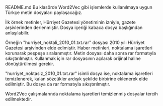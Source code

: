 README.md 
Bu klasörde Word2Vec gibi işlemlerde kullanılmaya uygun Türkçe metin dosyaları paylaşacağız. 

İlk örnek metinler, Hürriyet Gazetesi yönetiminin izniyle, gazete arşivlerinden derlenmiştir. Dosya içeriği kabaca dosya başlığından anlaşılabilir. 

Örneğin "hurriyet_noktali_2010_01.txt.rar" dosyası 2010 yılı Hürriyet Gazetesi arşivinden elde edimiştir. Haber metinleri, noktalama işaretleri korunarak peşpeşe sıralanmıştır. Metin dosyası daha sonra rar formatıyla sıkıştırılmıştır. Kullanmak için rar dosyasının açılarak orijinal haline dönüştürülmesi gerekir. 

"hurriyet_noktasiz_2010_01.txt.rar" isimli dosya ise, noktalama işaretleri temizlenerek, kalan sözcükler ardışık şekilde birbirine eklenerek elde edilmiştir. Bu dosya da rar formatıyla sıkıştırılmıştır. 

Word2Vec çalışmalarında noktalama işaretleri temizlenmiş dosyalar tercih edilmektedir.
